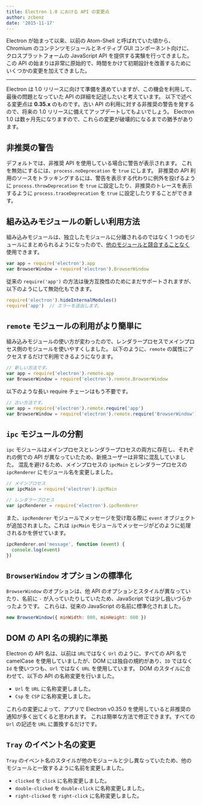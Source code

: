 ```yaml
---
title: Electron 1.0 における API の変更点
author: zcbenz
date: '2015-11-17'
---
```


Electron が始まって以来、以前の Atom-Shell と呼ばれていた頃から、Chromium のコンテンツモジュールとネイティブ GUI コンポーネント向けに、クロスプラットフォームの JavaScript API を提供する実験を行ってきました。 この API の始まりは非常に原始的で、時間をかけて初期設計を改善するためにいくつかの変更を加えてきました。

---

Electron は 1.0 リリースに向けて準備を進めていますが、この機会を利用して、最後の問題となっていた API の詳細を記述したいと考えています。 以下で述べる変更点は **0.35.x** のものです。古い API の利用に対する非推奨の警告を発するので、将来の 1.0 リリースに備えてアップデートしてもよいでしょう。 Electron 1.0 は数ヶ月先になりますので、これらの変更が破壊的になるまでの猶予があります。

## 非推奨の警告

デフォルトでは、非推奨 API を使用している場合に警告が表示されます。 これを無効にするには、`process.noDeprecation` を `true` にします。 非推奨の API 利用のソースをトラッキングするには、警告を表示する代わりに例外を投げるように `process.throwDeprecation` を `true` に設定したり、非推奨のトレースを表示するように `process.traceDeprecation` を `true` に設定したりすることができます。

## 組み込みモジュールの新しい利用方法

組み込みモジュールは、独立したモジュールに分離されるのではなく 1 つのモジュールにまとめられるようになったので、[他のモジュールと競合することなく](https://github.com/electron/electron/issues/387) 使用できます。

```javascript
var app = require('electron').app
var BrowserWindow = require('electron').BrowserWindow
```

従来の `require('app')` の方法は後方互換性のためにまだサポートされますが、以下のようにして無効化もできます。

```javascript
require('electron').hideInternalModules()
require('app')  // エラーを送出します。
```

## `remote` モジュールの利用がより簡単に

組み込みモジュールの使い方が変わったので、レンダラープロセスでメインプロセス側のモジュールを使いやすくしました。 以下のように、`remote` の属性にアクセスするだけで利用できるようになります。

```javascript
// 新しい方法です。
var app = require('electron').remote.app
var BrowserWindow = require('electron').remote.BrowserWindow
```

以下のような長い require チェーンはもう不要です。

```javascript
// 古い方法です。
var app = require('electron').remote.require('app')
var BrowserWindow = require('electron').remote.require('BrowserWindow')
```

## `ipc` モジュールの分割

`ipc` モジュールはメインプロセスとレンダラープロセスの両方に存在し、それぞれの側での API が異なっていたため、新規ユーザーは非常に混乱していました。 混乱を避けるため、メインプロセスの `ipcMain` とレンダラープロセスの `ipcRenderer` にモジュール名を変更しました。

```javascript
// メインプロセス
var ipcMain = require('electron').ipcMain
```

```javascript
// レンダラープロセス
var ipcRenderer = require('electron').ipcRenderer
```

また、`ipcRenderer` モジュールでメッセージを受け取る際に `event` オブジェクトが追加されました。これは `ipcMain` モジュールでメッセージがどのように処理されるかを併せています。

```javascript
ipcRenderer.on('message', function (event) {
  console.log(event)
})
```

## `BrowserWindow` オプションの標準化

`BrowserWindow` のオプションは、他 API のオプションとスタイルが異なっていたり、名前に `-` が入っていたりしていたため、JavaScript では少し扱いづらかったようです。 これらは、従来の JavaScript の名前に標準化されました。

```javascript
new BrowserWindow({ minWidth: 800, minHeight: 600 })
```

## DOM の API 名の規約に準拠

Electron の API 名は、以前は `URL`ではなく `Url` のように、すべての API 名で camelCase を使用していましたが、DOM には独自の規約があり、`ID` ではなく `Id` を使いつつも、`Url` ではなく `URL` を使用しています。 DOM のスタイルに合わせて、以下の API の名称変更を行いました。

* `Url` を `URL` に名称変更しました。
* `Csp` を `CSP` に名称変更しました。

これらの変更によって、アプリで Electron v0.35.0 を使用していると非推奨の通知が多く出てくると思われます。 これは簡単な方法で修正できます。すべての `Url` の記述を `URL` に置換するだけです。

## `Tray` のイベント名の変更

`Tray` のイベント名のスタイルが他のモジュールと少し異なっていたため、他のモジュールと一致するように名前を変更しました。

* `clicked` を `click` に名称変更しました。
* `double-clicked` を `double-click` に名称変更しました。
* `right-clicked` を `right-click` に名称変更しました。

